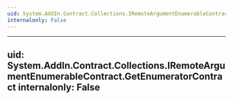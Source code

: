 ```yaml
---
uid: System.AddIn.Contract.Collections.IRemoteArgumentEnumerableContract
internalonly: False
---
```


---
uid: System.AddIn.Contract.Collections.IRemoteArgumentEnumerableContract.GetEnumeratorContract
internalonly: False
---
